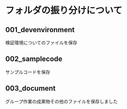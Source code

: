 # フォルダの振り分けについて

## 001_devenvironment
検証環境についてのファイルを保存

## 002_samplecode
サンプルコードを保存

## 003_document
グループ作業の成果物その他のファイルを保存しました
